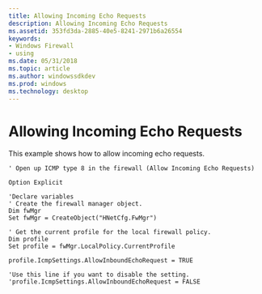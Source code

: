 ```yaml
---
title: Allowing Incoming Echo Requests
description: Allowing Incoming Echo Requests
ms.assetid: 353fd3da-2885-40e5-8241-2971b6a26554
keywords:
- Windows Firewall
- using
ms.date: 05/31/2018
ms.topic: article
ms.author: windowssdkdev
ms.prod: windows
ms.technology: desktop
---
```


# Allowing Incoming Echo Requests

This example shows how to allow incoming echo requests.


```VB
' Open up ICMP type 8 in the firewall (Allow Incoming Echo Requests)

Option Explicit

'Declare variables
' Create the firewall manager object.
Dim fwMgr
Set fwMgr = CreateObject("HNetCfg.FwMgr")

' Get the current profile for the local firewall policy.
Dim profile
Set profile = fwMgr.LocalPolicy.CurrentProfile

profile.IcmpSettings.AllowInboundEchoRequest = TRUE

'Use this line if you want to disable the setting.
'profile.IcmpSettings.AllowInboundEchoRequest = FALSE


```



 

 




